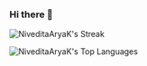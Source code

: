### Hi there 👋

<!--
**NiveditaAryaK/NiveditaAryaK** is a ✨ _special_ ✨ repository because its `README.md` (this file) appears on your GitHub profile.

Here are some ideas to get you started:

- 🔭 I’m currently working on ...
- 🌱 I’m currently learning ...
- 👯 I’m looking to collaborate on ...
- 🤔 I’m looking for help with ...
- 💬 Ask me about ...
- 📫 How to reach me: ...
- 😄 Pronouns: ...
- ⚡ Fun fact: ...
-->
![NiveditaAryaK's Streak](https://github-readme-streak-stats.herokuapp.com/?user=NiveditaAryaK&theme=vue-dark&hide_border=true)

![NiveditaAryaK's Top Languages](https://github-readme-stats.vercel.app/api/top-langs/?username=NiveditaAryaK&theme=vue-dark&show_icons=true&hide_border=true&layout=compact)
